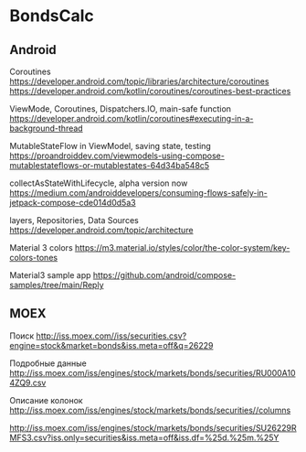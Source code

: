 # BondsCalc

## Android

Coroutines
https://developer.android.com/topic/libraries/architecture/coroutines
https://developer.android.com/kotlin/coroutines/coroutines-best-practices

ViewMode, Coroutines, Dispatchers.IO, main-safe function
https://developer.android.com/kotlin/coroutines#executing-in-a-background-thread

MutableStateFlow in ViewModel, saving state, testing
https://proandroiddev.com/viewmodels-using-compose-mutablestateflows-or-mutablestates-64d34ba548c5

collectAsStateWithLifecycle, alpha version now
https://medium.com/androiddevelopers/consuming-flows-safely-in-jetpack-compose-cde014d0d5a3

layers, Repositories, Data Sources
https://developer.android.com/topic/architecture

Material 3 colors
https://m3.material.io/styles/color/the-color-system/key-colors-tones

Material3 sample app
https://github.com/android/compose-samples/tree/main/Reply

## MOEX

Поиск
http://iss.moex.com//iss/securities.csv?engine=stock&market=bonds&iss.meta=off&q=26229

Подробные данные
http://iss.moex.com/iss/engines/stock/markets/bonds/securities/RU000A104ZQ9.csv

Описание колонок
http://iss.moex.com/iss/engines/stock/markets/bonds/securities//columns

http://iss.moex.com/iss/engines/stock/markets/bonds/securities/SU26229RMFS3.csv?iss.only=securities&iss.meta=off&iss.df=%25d.%25m.%25Y
